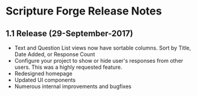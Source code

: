 # Scripture Forge Release Notes #

## 1.1 Release (29-September-2017)
- Text and Question List views now have sortable columns.  Sort by Title, Date Added, or Response Count
- Configure your project to show or hide user's responses from other users.  This was a highly requested feature.
- Redesigned homepage
- Updated UI components
- Numerous internal improvements and bugfixes


